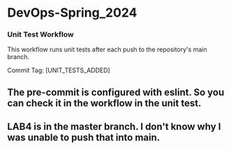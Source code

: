 # DevOps-Spring_2024

### Unit Test Workflow

This workflow runs unit tests after each push to the repository's main branch.

Commit Tag: [UNIT_TESTS_ADDED]

## The pre-commit is configured with eslint. So you can check it in the workflow in the unit test.

## LAB4 is in the master branch. I don't know why I was unable to push that into main.
